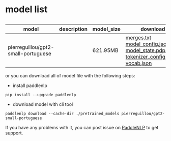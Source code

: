 #  model list

##  

| model  | description | model_size  | download         |
| --- | --- | --- | --- |
|pierreguillou/gpt2-small-portuguese|  | 621.95MB | [merges.txt](https://bj.bcebos.com/paddlenlp/models/community/pierreguillou/gpt2-small-portuguese/merges.txt)<br>[model_config.json](https://bj.bcebos.com/paddlenlp/models/community/pierreguillou/gpt2-small-portuguese/model_config.json)<br>[model_state.pdparams](https://bj.bcebos.com/paddlenlp/models/community/pierreguillou/gpt2-small-portuguese/model_state.pdparams)<br>[tokenizer_config.json](https://bj.bcebos.com/paddlenlp/models/community/pierreguillou/gpt2-small-portuguese/tokenizer_config.json)<br>[vocab.json](https://bj.bcebos.com/paddlenlp/models/community/pierreguillou/gpt2-small-portuguese/vocab.json) |

or you can download all of model file with the following steps:

* install paddlenlp

```shell
pip install --upgrade paddlenlp
```

* download model with cli tool

```shell
paddlenlp download --cache-dir ./pretrained_models pierreguillou/gpt2-small-portuguese
```

If you have any problems with it, you can post issue on [PaddleNLP](https://github.com/PaddlePaddle/PaddleNLP) to get support.
